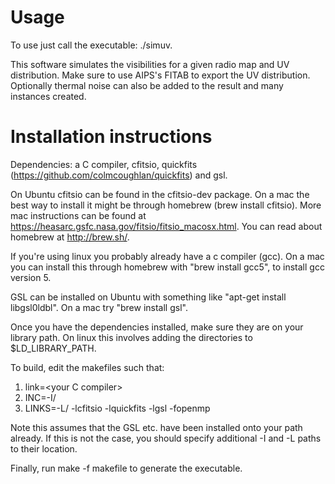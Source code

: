 # Usage

To use just call the executable: ./simuv.

This software simulates the visibilities for a given radio map and UV distribution. Make sure to use AIPS's FITAB to export the UV distribution. Optionally thermal noise can also be added to the result and many instances created.

# Installation instructions

Dependencies: a C compiler, cfitsio, quickfits (https://github.com/colmcoughlan/quickfits) and gsl.

On Ubuntu cfitsio can be found in the cfitsio-dev package. On a mac the best way to install it might be through homebrew (brew install cfitsio).
More mac instructions can be found at https://heasarc.gsfc.nasa.gov/fitsio/fitsio_macosx.html. You can read about homebrew at http://brew.sh/.

If you're using linux you probably already have a c compiler (gcc). On a mac you can install this through homebrew with "brew install gcc5", to install gcc version 5.

GSL can be installed on Ubuntu with something like "apt-get install libgsl0ldbl". On a mac try "brew install gsl".

Once you have the dependencies installed, make sure they are on your library path. On linux this involves adding the directories to $LD_LIBRARY_PATH.

To build, edit the makefiles such that:

  1. link=\<your C compiler>
  2. INC=-I/<path to quickfits.h directory>
  3. LINKS=-L/<path to quickfits.a directory> -lcfitsio -lquickfits -lgsl -fopenmp
  
Note this assumes that the GSL etc. have been installed onto your path already. If this is not the case, you should specify additional -I and 
-L paths to their location.

Finally, run make -f makefile to generate the executable.
